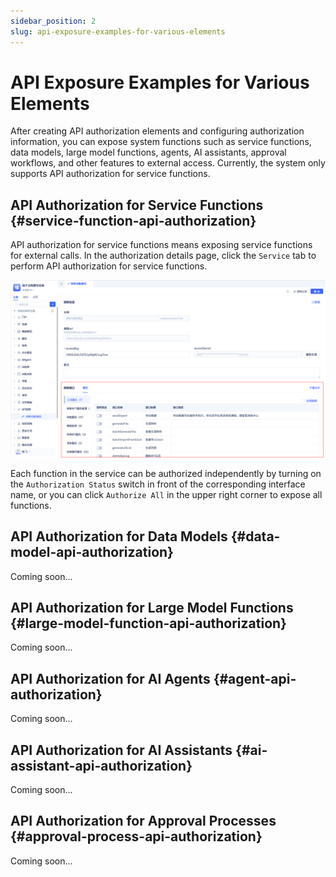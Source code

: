 ```yaml
---
sidebar_position: 2
slug: api-exposure-examples-for-various-elements
---
```


# API Exposure Examples for Various Elements

After creating API authorization elements and configuring authorization information, you can expose system functions such as service functions, data models, large model functions, agents, AI assistants, approval workflows, and other features to external access. Currently, the system only supports API authorization for service functions.

## API Authorization for Service Functions {#service-function-api-authorization}

API authorization for service functions means exposing service functions for external calls. In the authorization details page, click the `Service` tab to perform API authorization for service functions.

![API Authorization for Service Functions](./img/api_2025-09-16_14-09-03.png)

Each function in the service can be authorized independently by turning on the `Authorization Status` switch in front of the corresponding interface name, or you can click `Authorize All` in the upper right corner to expose all functions.

## API Authorization for Data Models {#data-model-api-authorization}

Coming soon...

## API Authorization for Large Model Functions {#large-model-function-api-authorization}


Coming soon...

## API Authorization for AI Agents {#agent-api-authorization}

Coming soon...

## API Authorization for AI Assistants {#ai-assistant-api-authorization}

Coming soon...

## API Authorization for Approval Processes {#approval-process-api-authorization}

Coming soon...

